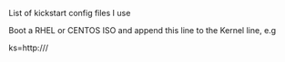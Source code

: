 List of kickstart config files I use

Boot a RHEL or CENTOS ISO and append this line to the Kernel line, e.g

ks=http://<server>/<path of ks.cfg file>
